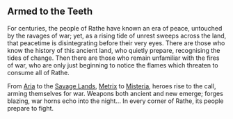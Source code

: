 ## Armed to the Teeth

For centuries, the people of Rathe have known an era of peace, untouched by the ravages of war; yet, as a rising tide of unrest sweeps across the land, that peacetime is disintegrating before their very eyes. There are those who know the history of this ancient land, who quietly prepare, recognising the tides of change. Then there are those who remain unfamiliar with the fires of war, who are only just beginning to notice the flames which threaten to consume all of Rathe.

From [Aria](https://legendarystories.net/world-of-rathe/aria/aria.html) to the [Savage Lands](https://legendarystories.net/world-of-rathe/savage-lands/savage-lands.html), [Metrix](https://legendarystories.net/world-of-rathe/metrix/metrix.html) to [Misteria](https://legendarystories.net/world-of-rathe/misteria/misteria.html), heroes rise to the call, arming themselves for war. Weapons both ancient and new emerge; forges blazing, war horns echo into the night... In every corner of Rathe, its people prepare to fight.
